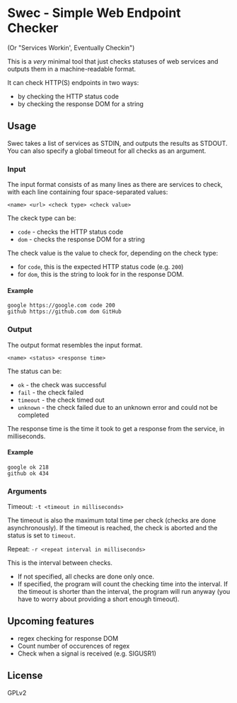 # Swec - Simple Web Endpoint Checker

(Or "Services Workin', Eventually Checkin")

This is a *very* minimal tool that just checks statuses of web services and outputs them in a machine-readable format.

It can check HTTP(S) endpoints in two ways:
- by checking the HTTP status code
- by checking the response DOM for a string

## Usage

Swec takes a list of services as STDIN, and outputs the results as STDOUT. You can also specify a global timeout for all checks as an argument.

### Input
The input format consists of as many lines as there are services to check, with each line containing four space-separated values:
```
<name> <url> <check type> <check value>
```

The ckeck type can be:
- `code` - checks the HTTP status code
- `dom` - checks the response DOM for a string

The check value is the value to check for, depending on the check type:
- for `code`, this is the expected HTTP status code (e.g. `200`)
- for `dom`, this is the string to look for in the response DOM.

#### Example

```
google https://google.com code 200
github https://github.com dom GitHub
```

### Output

The output format resembles the input format.
```
<name> <status> <response time>
```

The status can be:
- `ok` - the check was successful
- `fail` - the check failed
- `timeout` - the check timed out
- `unknown` - the check failed due to an unknown error and could not be completed

The response time is the time it took to get a response from the service, in milliseconds.

#### Example

```
google ok 218
github ok 434
```

### Arguments

Timeout: `-t <timeout in milliseconds>`

The timeout is also the maximum total time per check (checks are done asynchronously). If the timeout is reached, the check is aborted and the status is set to `timeout`.

Repeat: `-r <repeat interval in milliseconds>`

This is the interval between checks.
- If not specified, all checks are done only once.
- If specified, the program will count the checking time into the interval. If the timeout is shorter than the interval, the program will run anyway (you have to worry about providing a short enough timeout).


## Upcoming features

- regex checking for response DOM
- Count number of occurences of regex
- Check when a signal is received (e.g. SIGUSR1)

## License

GPLv2
